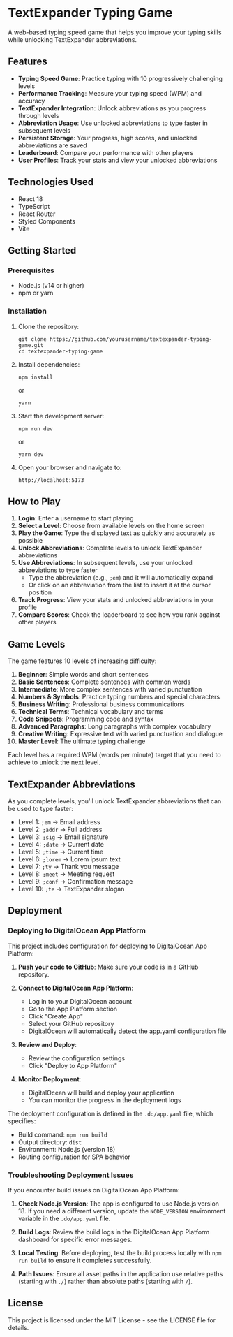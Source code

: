 # TextExpander Typing Game

A web-based typing speed game that helps you improve your typing skills while unlocking TextExpander abbreviations.

## Features

- **Typing Speed Game**: Practice typing with 10 progressively challenging levels
- **Performance Tracking**: Measure your typing speed (WPM) and accuracy
- **TextExpander Integration**: Unlock abbreviations as you progress through levels
- **Abbreviation Usage**: Use unlocked abbreviations to type faster in subsequent levels
- **Persistent Storage**: Your progress, high scores, and unlocked abbreviations are saved
- **Leaderboard**: Compare your performance with other players
- **User Profiles**: Track your stats and view your unlocked abbreviations

## Technologies Used

- React 18
- TypeScript
- React Router
- Styled Components
- Vite

## Getting Started

### Prerequisites

- Node.js (v14 or higher)
- npm or yarn

### Installation

1. Clone the repository:
   ```
   git clone https://github.com/yourusername/textexpander-typing-game.git
   cd textexpander-typing-game
   ```

2. Install dependencies:
   ```
   npm install
   ```
   or
   ```
   yarn
   ```

3. Start the development server:
   ```
   npm run dev
   ```
   or
   ```
   yarn dev
   ```

4. Open your browser and navigate to:
   ```
   http://localhost:5173
   ```

## How to Play

1. **Login**: Enter a username to start playing
2. **Select a Level**: Choose from available levels on the home screen
3. **Play the Game**: Type the displayed text as quickly and accurately as possible
4. **Unlock Abbreviations**: Complete levels to unlock TextExpander abbreviations
5. **Use Abbreviations**: In subsequent levels, use your unlocked abbreviations to type faster
   - Type the abbreviation (e.g., `;em`) and it will automatically expand
   - Or click on an abbreviation from the list to insert it at the cursor position
6. **Track Progress**: View your stats and unlocked abbreviations in your profile
7. **Compare Scores**: Check the leaderboard to see how you rank against other players

## Game Levels

The game features 10 levels of increasing difficulty:

1. **Beginner**: Simple words and short sentences
2. **Basic Sentences**: Complete sentences with common words
3. **Intermediate**: More complex sentences with varied punctuation
4. **Numbers & Symbols**: Practice typing numbers and special characters
5. **Business Writing**: Professional business communications
6. **Technical Terms**: Technical vocabulary and terms
7. **Code Snippets**: Programming code and syntax
8. **Advanced Paragraphs**: Long paragraphs with complex vocabulary
9. **Creative Writing**: Expressive text with varied punctuation and dialogue
10. **Master Level**: The ultimate typing challenge

Each level has a required WPM (words per minute) target that you need to achieve to unlock the next level.

## TextExpander Abbreviations

As you complete levels, you'll unlock TextExpander abbreviations that can be used to type faster:

- Level 1: `;em` → Email address
- Level 2: `;addr` → Full address
- Level 3: `;sig` → Email signature
- Level 4: `;date` → Current date
- Level 5: `;time` → Current time
- Level 6: `;lorem` → Lorem ipsum text
- Level 7: `;ty` → Thank you message
- Level 8: `;meet` → Meeting request
- Level 9: `;conf` → Confirmation message
- Level 10: `;te` → TextExpander slogan

## Deployment

### Deploying to DigitalOcean App Platform

This project includes configuration for deploying to DigitalOcean App Platform:

1. **Push your code to GitHub**: Make sure your code is in a GitHub repository.

2. **Connect to DigitalOcean App Platform**:
   - Log in to your DigitalOcean account
   - Go to the App Platform section
   - Click "Create App"
   - Select your GitHub repository
   - DigitalOcean will automatically detect the app.yaml configuration file

3. **Review and Deploy**:
   - Review the configuration settings
   - Click "Deploy to App Platform"

4. **Monitor Deployment**:
   - DigitalOcean will build and deploy your application
   - You can monitor the progress in the deployment logs

The deployment configuration is defined in the `.do/app.yaml` file, which specifies:
- Build command: `npm run build`
- Output directory: `dist`
- Environment: Node.js (version 18)
- Routing configuration for SPA behavior

### Troubleshooting Deployment Issues

If you encounter build issues on DigitalOcean App Platform:

1. **Check Node.js Version**: The app is configured to use Node.js version 18. If you need a different version, update the `NODE_VERSION` environment variable in the `.do/app.yaml` file.

2. **Build Logs**: Review the build logs in the DigitalOcean App Platform dashboard for specific error messages.

3. **Local Testing**: Before deploying, test the build process locally with `npm run build` to ensure it completes successfully.

4. **Path Issues**: Ensure all asset paths in the application use relative paths (starting with `./`) rather than absolute paths (starting with `/`).

## License

This project is licensed under the MIT License - see the LICENSE file for details.
